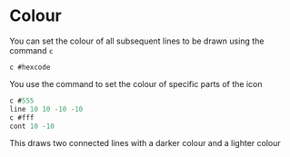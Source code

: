 # Colour

You can set the colour of all subsequent lines to be drawn using the command `c`

```
c #hexcode
```

You use the command to set the colour of specific parts of the icon

```javascript
c #555
line 10 10 -10 -10
c #fff
cont 10 -10
```

This draws two connected lines with a darker colour and a lighter colour
